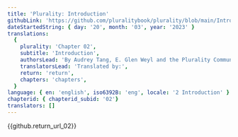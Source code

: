```yaml
---
title: 'Plurality: Introduction'
githubLink: 'https://github.com/pluralitybook/plurality/blob/main/Introduction/Plurality%20Intro%20First%20Commit.adoc'
dateStartedString: { day: '20', month: '03', year: '2023' }
translations:
  {
    plurality: 'Chapter 02',
    subtitle: 'Introduction',
    authorsLead: 'By Audrey Tang, E. Glen Weyl and the Plurality Community',
    translatorsLead: 'Translated by:',
    return: 'return',
    chapters: 'chapters',
  }
language: { en: 'english', iso6392B: 'eng', locale: '2 Introduction' }
chapterid: { chapterid_subid: '02'}
translators: []
---
```

{{github.return_url_02}}